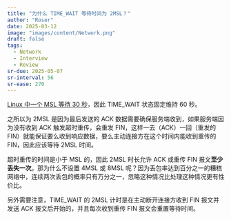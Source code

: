 ```yaml
---
title: "为什么 TIME_WAIT 等待时间为 2MSL？"
author: "Roser"
date: 2025-03-12
image: "images/content/Network.png"
draft: false
tags:
  - Network
  - Interview
  - Review
sr-due: 2025-05-07
sr-interval: 56
sr-ease: 270
---
```

[Linux 中一个 MSL 等待 30 秒](../MSL%20与%20TTL.md)，因此 TIME_WAIT 状态固定维持 60 秒。

之所以为 2MSL 是因为最后发送的 ACK 数据需要确保服务端收到，如果服务端因为没有收到 ACK 触发超时重传，会重发 FIN，这样一去（ACK）一回（重发的 FIN）就能保证要么收到响应数据，要么主动连接方在这个时间内能收到重传的 FIN，因此应该等待 2MSL 时间。

超时重传的时间是小于 MSL 的，因此 2MSL 时长允许 ACK 或重传 FIN 报文**至少丢失一次**。那为什么不设置 4MSL 或 8MSL 呢？因为丢包率达到百分之一的糟糕网络中，连续两次丢包的概率只有万分之一，忽略这种情况比处理这种情况更有性价比。

另外需要注意，TIME_WAIT 的 2MSL 计时是在主动断开连接方收到 FIN 报文并发送 ACK 报文后开始的，并且每次收到重传 FIN 报文会重置等待时间。

